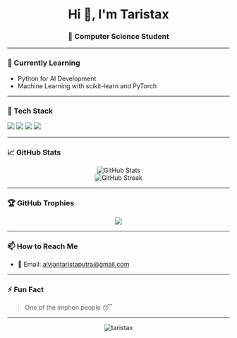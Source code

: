 <!-- Profil README untuk github.com/taristax -->

<h1 align="center">Hi 👋, I'm Taristax</h1>
<h3 align="center">🚀 Computer Science Student </h3> 

---

### 🌱 Currently Learning
- Python for AI Development  
- Machine Learning with scikit-learn and PyTorch  

---

### 🧠 Tech Stack
<p>
  <img src="https://img.shields.io/badge/Python-3776AB?style=flat&logo=python&logoColor=white" />
  <img src="https://img.shields.io/badge/JavaScript-F7DF1E?style=flat&logo=javascript&logoColor=black" />
  <img src="https://img.shields.io/badge/GitHub-181717?style=flat&logo=github&logoColor=white" />
  <img src="https://img.shields.io/badge/VS_Code-007ACC?style=flat&logo=visual-studio-code&logoColor=white" />
</p>

---

### 📈 GitHub Stats
<p align="center">
  <img src="https://github-readme-stats.vercel.app/api?username=taristax&show_icons=true&theme=radical" alt="GitHub Stats" />
  <br />
  <img src="https://github-readme-streak-stats.herokuapp.com?user=taristax&theme=radical" alt="GitHub Streak" />
</p>

---

### 🏆 GitHub Trophies
<p align="center">
  <img src="https://github-profile-trophy.vercel.app/?username=taristax&theme=radical&no-frame=true&no-bg=true&margin-w=4" />
</p>

---

### 📫 How to Reach Me
- 📧 Email: alviantaristaputra@gmail.com  

---

### ⚡ Fun Fact
> One of the imphen people 😴

---

<p align="center">
  <img src="https://komarev.com/ghpvc/?username=taristax&label=Profile%20views&color=0e75b6&style=flat" alt="taristax" />
</p>
